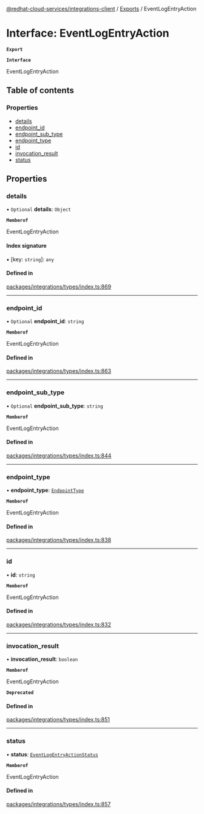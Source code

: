 [@redhat-cloud-services/integrations-client](../README.md) / [Exports](../modules.md) / EventLogEntryAction

# Interface: EventLogEntryAction

**`Export`**

**`Interface`**

EventLogEntryAction

## Table of contents

### Properties

- [details](EventLogEntryAction.md#details)
- [endpoint\_id](EventLogEntryAction.md#endpoint_id)
- [endpoint\_sub\_type](EventLogEntryAction.md#endpoint_sub_type)
- [endpoint\_type](EventLogEntryAction.md#endpoint_type)
- [id](EventLogEntryAction.md#id)
- [invocation\_result](EventLogEntryAction.md#invocation_result)
- [status](EventLogEntryAction.md#status)

## Properties

### details

• `Optional` **details**: `Object`

**`Memberof`**

EventLogEntryAction

#### Index signature

▪ [key: `string`]: `any`

#### Defined in

[packages/integrations/types/index.ts:869](https://github.com/RedHatInsights/javascript-clients/blob/master/packages/integrations/types/index.ts#L869)

___

### endpoint\_id

• `Optional` **endpoint\_id**: `string`

**`Memberof`**

EventLogEntryAction

#### Defined in

[packages/integrations/types/index.ts:863](https://github.com/RedHatInsights/javascript-clients/blob/master/packages/integrations/types/index.ts#L863)

___

### endpoint\_sub\_type

• `Optional` **endpoint\_sub\_type**: `string`

**`Memberof`**

EventLogEntryAction

#### Defined in

[packages/integrations/types/index.ts:844](https://github.com/RedHatInsights/javascript-clients/blob/master/packages/integrations/types/index.ts#L844)

___

### endpoint\_type

• **endpoint\_type**: [`EndpointType`](../enums/EndpointType.md)

**`Memberof`**

EventLogEntryAction

#### Defined in

[packages/integrations/types/index.ts:838](https://github.com/RedHatInsights/javascript-clients/blob/master/packages/integrations/types/index.ts#L838)

___

### id

• **id**: `string`

**`Memberof`**

EventLogEntryAction

#### Defined in

[packages/integrations/types/index.ts:832](https://github.com/RedHatInsights/javascript-clients/blob/master/packages/integrations/types/index.ts#L832)

___

### invocation\_result

• **invocation\_result**: `boolean`

**`Memberof`**

EventLogEntryAction

**`Deprecated`**

#### Defined in

[packages/integrations/types/index.ts:851](https://github.com/RedHatInsights/javascript-clients/blob/master/packages/integrations/types/index.ts#L851)

___

### status

• **status**: [`EventLogEntryActionStatus`](../enums/EventLogEntryActionStatus.md)

**`Memberof`**

EventLogEntryAction

#### Defined in

[packages/integrations/types/index.ts:857](https://github.com/RedHatInsights/javascript-clients/blob/master/packages/integrations/types/index.ts#L857)
